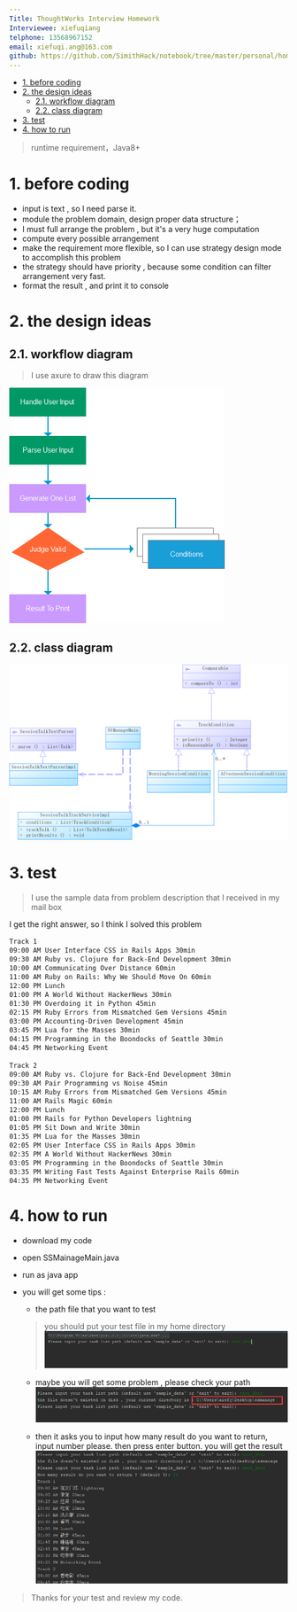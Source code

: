 ```yaml
---
Title: ThoughtWorks Interview Homework
Interviewee: xiefuqiang
telphone: 13568967152
email: xiefuqi.ang@163.com
github: https://github.com/SimithHack/notebook/tree/master/personal/homework/ssmanage
---
```


<!-- TOC -->

- [1. before coding](#1-before-coding)
- [2. the design ideas](#2-the-design-ideas)
    - [2.1. workflow diagram](#21-workflow-diagram)
    - [2.2. class diagram](#22-class-diagram)
- [3. test](#3-test)
- [4. how to run](#4-how-to-run)

<!-- /TOC -->

> runtime requirement，Java8+

# 1. before coding
+ input is text , so I need parse it.
+ module the problem domain, design proper data structure；
+ I must full arrange the problem , but it's a very huge computation
+ compute every possible arrangement
+ make the requirement more flexible, so I can use strategy design mode to accomplish this problem 
+ the strategy should have priority , because some condition can filter arrangement very fast.
+ format the result , and print it to console

# 2. the design ideas
## 2.1. workflow diagram
> I use axure to draw this diagram

![](./imgs/1.png)

## 2.2. class diagram

![](./imgs/2.png)

# 3. test
> I use the sample data from problem description that I received in my mail box

I get the right answer, so I think I solved this problem

```text
Track 1
09:00 AM User Interface CSS in Rails Apps 30min
09:30 AM Ruby vs. Clojure for Back-End Development 30min
10:00 AM Communicating Over Distance 60min
11:00 AM Ruby on Rails: Why We Should Move On 60min
12:00 PM Lunch
01:00 PM A World Without HackerNews 30min
01:30 PM Overdoing it in Python 45min
02:15 PM Ruby Errors from Mismatched Gem Versions 45min
03:00 PM Accounting-Driven Development 45min
03:45 PM Lua for the Masses 30min
04:15 PM Programming in the Boondocks of Seattle 30min
04:45 PM Networking Event

Track 2
09:00 AM Ruby vs. Clojure for Back-End Development 30min
09:30 AM Pair Programming vs Noise 45min
10:15 AM Ruby Errors from Mismatched Gem Versions 45min
11:00 AM Rails Magic 60min
12:00 PM Lunch
01:00 PM Rails for Python Developers lightning
01:05 PM Sit Down and Write 30min
01:35 PM Lua for the Masses 30min
02:05 PM User Interface CSS in Rails Apps 30min
02:35 PM A World Without HackerNews 30min
03:05 PM Programming in the Boondocks of Seattle 30min
03:35 PM Writing Fast Tests Against Enterprise Rails 60min
04:35 PM Networking Event
```

# 4. how to run 
+ download my code
+ open SSMainageMain.java
+ run as java app
+ you will get some tips :
    + the path file that you want to test
    > you should put your test file in my home directory
    ![](./imgs/3.png)
    
    + maybe you will get some problem , please check your path
    ![](./imgs/4.png)
    
    + then it asks you to input how many result do you want to return, input number please. then press enter button. you will
    get the result
    ![](./imgs/6.png)
    
> Thanks for your test and review my code.